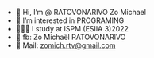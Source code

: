 - 👋 Hi, I’m @ RATOVONARIVO Zo Michael
- 👀 I’m interested in PROGRAMING 
- 👨🏻‍🎓 I study at ISPM (ESIIA 3)2022
- 🌚 fb: Zo Michaël RATOVONARIVO 
- 💌 Mail: zomich.rtv@gmail.com

